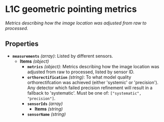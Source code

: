 # L1C geometric pointing metrics

*Metrics describing how the image location was adjusted from raw to processed.*

## Properties

- **`measurements`** *(array)*: Listed by different sensors.
  - **Items** *(object)*
    - **`metrics`** *(object)*: Metrics describing how the image location was adjusted from raw to processed, listed by sensor ID.
    - **`orthorectification`** *(string)*: To what model quality orthorectifcation was achieved (either 'systemic' or 'precision'). Any detector which failed precision refinement will result in a fallback to 'systematic'. Must be one of: `["systematic", "precision"]`.
    - **`sensorIds`** *(array)*
      - **Items** *(string)*
    - **`sensorName`** *(string)*
